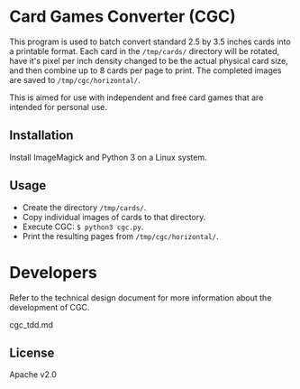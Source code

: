 # Card Games Converter (CGC)

This program is used to batch convert standard 2.5 by 3.5 inches cards into a printable format. Each card in the `/tmp/cards/` directory will be rotated, have it's pixel per inch density changed to be the actual physical card size, and then combine up to 8 cards per page to print. The completed images are saved to `/tmp/cgc/horizontal/`.

This is aimed for use with independent and free card games that are intended for personal use.

## Installation

Install ImageMagick and Python 3 on a Linux system.

## Usage

* Create the directory `/tmp/cards/`.
* Copy individual images of cards to that directory.
* Execute CGC: `$ python3 cgc.py`.
* Print the resulting pages from `/tmp/cgc/horizontal/`.

# Developers

Refer to the technical design document for more information about the development of CGC.

cgc_tdd.md

## License

Apache v2.0
